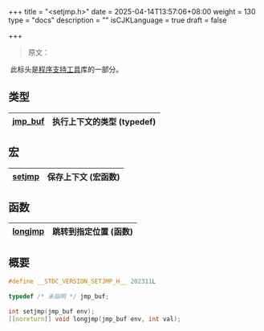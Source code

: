 +++
title = "<setjmp.h>"
date = 2025-04-14T13:57:06+08:00
weight = 130
type = "docs"
description = ""
isCJKLanguage = true
draft = false

+++

> 原文：

​	此标头是[程序支持工具](https://zh.cppreference.com/w/c/program#.E9.9D.9E.E5.B1.80.E9.83.A8.E8.B7.B3.E8.BD.AC)库的一部分。

## 类型

| [jmp_buf<br />](https://zh.cppreference.com/w/c/program/jmp_buf) | 执行上下文的类型 (typedef) |
| ------------------------------------------------------------ | -------------------------- |

## 宏

| [setjmp<br />](https://zh.cppreference.com/w/c/program/setjmp) | 保存上下文 (宏函数) |
| ------------------------------------------------------------ | ------------------- |

## 函数

| [longjmp<br />](https://zh.cppreference.com/w/c/program/longjmp) | 跳转到指定位置 (函数) |
| ------------------------------------------------------------ | --------------------- |

## 概要

```c
#define __STDC_VERSION_SETJMP_H__ 202311L
 
typedef /* 未指明 */ jmp_buf;
 
int setjmp(jmp_buf env);
[[noreturn]] void longjmp(jmp_buf env, int val);
```
